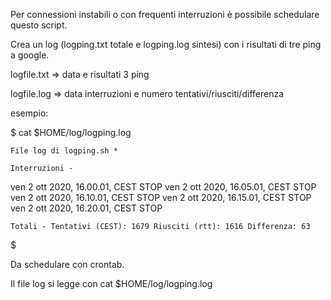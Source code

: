 Per connessioni instabili o con frequenti interruzioni è possibile schedulare questo script.

Crea un log (logping.txt totale e logping.log sintesi) con i risultati di tre ping a google.

logfile.txt => data e risultati 3 ping

logfile.log => data interruzioni e numero tentativi/riusciti/differenza

esempio:

$ cat $HOME/log/logping.log

    File log di logping.sh *

    Interruzioni -

ven 2 ott 2020, 16.00.01, CEST STOP ven 2 ott 2020, 16.05.01, CEST STOP ven 2 ott 2020, 16.10.01, CEST STOP ven 2 ott 2020, 16.15.01, CEST STOP ven 2 ott 2020, 16.20.01, CEST STOP

    Totali - Tentativi (CEST): 1679 Riusciti (rtt): 1616 Differenza: 63

$

Da schedulare con crontab.

Il file log si legge con cat $HOME/log/logping.log
